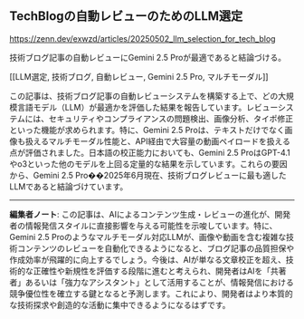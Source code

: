 ## TechBlogの自動レビューのためのLLM選定

https://zenn.dev/exwzd/articles/20250502_llm_selection_for_tech_blog

技術ブログ記事の自動レビューにGemini 2.5 Proが最適であると結論づける。

[[LLM選定, 技術ブログ, 自動レビュー, Gemini 2.5 Pro, マルチモーダル]]

この記事は、技術ブログ記事の自動レビューシステムを構築する上で、どの大規模言語モデル（LLM）が最適かを評価した結果を報告しています。レビューシステムには、セキュリティやコンプライアンスの問題検出、画像分析、タイポ修正といった機能が求められます。特に、Gemini 2.5 Proは、テキストだけでなく画像も扱えるマルチモーダル性能と、API経由で大容量の動画ペイロードを扱える点が評価されました。日本語の校正能力においても、Gemini 2.5 ProはGPT-4.1やo3といった他のモデルを上回る定量的な結果を示しています。これらの要因から、Gemini 2.5 Pro��2025年6月現在、技術ブログレビューに最も適したLLMであると結論づけています。

---

**編集者ノート**: この記事は、AIによるコンテンツ生成・レビューの進化が、開発者の情報発信スタイルに直接影響を与える可能性を示唆しています。特に、Gemini 2.5 Proのようなマルチモーダル対応LLMが、画像や動画を含む複雑な技術コンテンツのレビューを自動化できるようになると、ブログ記事の品質担保や作成効率が飛躍的に向上するでしょう。今後は、AIが単なる文章校正を超え、技術的な正確性や新規性を評価する段階に進むと考えられ、開発者はAIを「共著者」あるいは「強力なアシスタント」として活用することが、情報発信における競争優位性を確立する鍵となると予測します。これにより、開発者はより本質的な技術探求や創造的な活動に集中できるようになるはずです。
